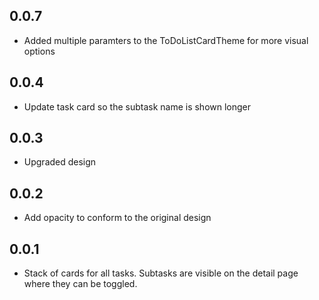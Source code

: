 ## 0.0.7

- Added multiple paramters to the ToDoListCardTheme for more visual options

## 0.0.4

- Update task card so the subtask name is shown longer

## 0.0.3

- Upgraded design

## 0.0.2

- Add opacity to conform to the original design

## 0.0.1

- Stack of cards for all tasks. Subtasks are visible on the detail page where they can be toggled.
